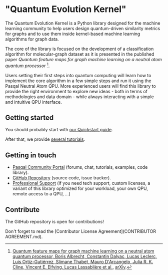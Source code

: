 # "Quantum Evolution Kernel"


The Quantum Evolution Kernel is a Python library designed for the machine learning community to help users design quantum-driven similarity metrics for graphs and to use them inside kernel-based machine learning algorithms for graph data.

The core of the library is focused on the development of a classification algorithm for molecular-graph dataset as it is presented in the published paper _Quantum feature maps for graph machine learning on a neutral atom quantum processor_ [^1].


[^1]: [Quantum feature maps for graph machine learning on a neutral atom quantum processor, Boris Albrecht, Constantin Dalyac, Lucas Leclerc, Luis Ortiz-Gutiérrez, Slimane Thabet, Mauro D'Arcangelo, Julia R. K. Cline, Vincent E. Elfving, Lucas Lassablière et al.](https://journals.aps.org/pra/abstract/10.1103/PhysRevA.107.042615), [arXiv](https://arxiv.org/abs/2107.03247).


Users setting their first steps into quantum computing will learn how to implement the core algorithm in a few simple steps and run it using the Pasqal Neutral Atom QPU. More experienced users will find this library to provide the right environment to explore new ideas - both in terms of methodologies and data domain - while always interacting with a simple and intuitive QPU interface.

## Getting started

You should probably start with [our Quickstart guide](./usage.md).

After that, we provide [several tutorials](./tutorial%201%20-%20Using%20a%20Quantum%20Device%20to%20Extract%20Machine-Learning%20Features.ipynb).


## Getting in touch

- [Pasqal Community Portal](https://community.pasqal.com/) (forums, chat, tutorials, examples, code library).
- [GitHub Repository](https://github.com/pasqal-io/quantum-evolution-kernel) (source code, issue tracker).
- [Professional Support](https://www.pasqal.com/contact-us/) (if you need tech support, custom licenses, a variant of this library optimized for your workload, your own QPU, remote access to a QPU, ...)

## Contribute

The GitHub repository is open for contributions!

Don't forget to read the [Contributor License Agreement](CONTRIBUTOR AGREEMENT.md).
